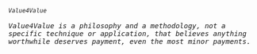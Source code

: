 <samp>
  <sub><em>Value4Value</em></sub>

  <div>
    <br />
    <em>
      Value4Value is a philosophy and a methodology, not a specific technique or application, that believes anything worthwhile deserves payment, even the most minor payments.
    </em>
    <br />
  </div>
</samp>
